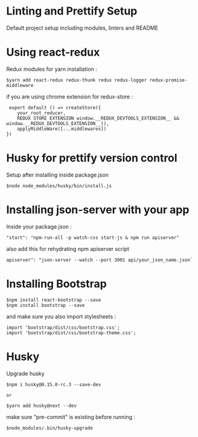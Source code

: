 # Linting and Prettify Setup

Default project setup including modules, linters and README

# Using react-redux

Redux modules for yarn installation :

```
$yarn add react-redux redux-thunk redux redux-logger redux-promise-middleware
```

if you are using chrome extension for redux-store :

```
 export default () => createStore({
    your_root_reducer,
    REDUX STORE EXTENSION window.__REDUX_DEVTOOLS_EXTENSION__ && window.__REDUX_DEVTOOLS_EXTENSION__(),
    applyMiddleWare([...middlewares])
})
```

# Husky for prettify version control

Setup after installing inside package.json

```
$node node_modules/husky/bin/install.js
```

# Installing json-server with your app

Inside your package.json :

```
"start": "npm-run-all -p watch-css start-js & npm run apiserver"
```

also add this for rehydrating npm apiserver script

```
apiserver": "json-server --watch --port 3001 api/your_json_name.json`
```

# Installing Bootstrap

```
$npm install react-bootstrap --save
$npm install bootstrap --save
```

and make sure you also import stylesheets :

```
import 'bootstrap/dist/css/bootstrap.css';
import 'bootstrap/dist/css/bootstrap-theme.css';
```
# Husky

Upgrade husky

```
$npm i husky@0.15.0-rc.3 --save-dev

or

$yarn add husky@next --dev
```

make sure "pre-commit" is existing before running :

```
$node_modules/.bin/husky-upgrade
```
